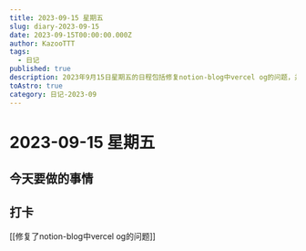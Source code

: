 ```yaml
---
title: 2023-09-15 星期五
slug: diary-2023-09-15
date: 2023-09-15T00:00:00.000Z
author: KazooTTT
tags:
  - 日记
published: true
description: 2023年9月15日星期五的日程包括修复notion-blog中vercel og的问题，并进行打卡记录。
toAstro: true
category: 日记-2023-09
---
```


# 2023-09-15 星期五

<!-- start of weread -->
<!-- end of weread -->

## 今天要做的事情

## 打卡

[[修复了notion-blog中vercel og的问题]]
